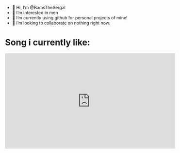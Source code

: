 - 👋 Hi, I’m @BamsTheSergal
- 👀 I’m interested in men
- 🌱 I’m currently using github for personal projects of mine!
- 💞️ I’m looking to collaborate on nothing right now.

# Song i currently like:
<iframe width="560" height="315" src="https://www.youtube.com/embed/qk2sVQjHCMM" title="YouTube video player" frameborder="0" allow="accelerometer; autoplay; clipboard-write; encrypted-media; gyroscope; picture-in-picture; web-share" allowfullscreen></iframe>
